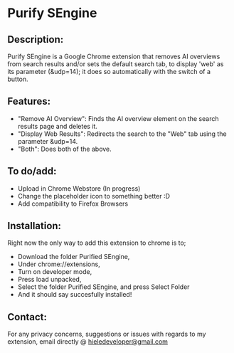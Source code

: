 # Purify SEngine

## Description:
Purify SEngine is a Google Chrome extension that removes AI overviews from search results and/or sets the default search tab, to display 'web' as its parameter (&udp=14); it does so automatically with the switch of a button.

## Features:
* "Remove AI Overview": Finds the AI overview element on the search results page and deletes it.
* "Display Web Results": Redirects the search to the "Web" tab using the parameter &udp=14.
* "Both": Does both of the above.

## To do/add:
* Upload in Chrome Webstore (In progress)
* Change the placeholder icon to something better :D
* Add compatibility to Firefox Browsers

## Installation:
Right now the only way to add this extension to chrome is to;
* Download the folder Purified SEngine,
* Under chrome://extensions,
* Turn on developer mode,
* Press load unpacked, 
* Select the folder Purified SEngine, and press Select Folder
* And it should say succesfully installed!

## Contact:
For any privacy concerns, suggestions or issues with regards to my extension, email directly @ hieledeveloper@gmail.com

